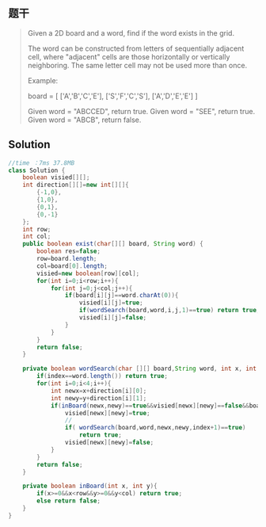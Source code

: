 ## 题干

> Given a 2D board and a word, find if the word exists in the grid.
>
> The word can be constructed from letters of sequentially adjacent cell, where "adjacent" cells are those horizontally or vertically neighboring. The same letter cell may not be used more than once.
>
> Example:
>
> board =
> [
>   ['A','B','C','E'],
>   ['S','F','C','S'],
>   ['A','D','E','E']
> ]
>
> Given word = "ABCCED", return true.
> Given word = "SEE", return true.
> Given word = "ABCB", return false.



## Solution

```java
//time ：7ms 37.8MB
class Solution {
    boolean visied[][];
    int direction[][]=new int[][]{
        {-1,0},
        {1,0},
        {0,1},
        {0,-1}
    };
    int row;
    int col;
    public boolean exist(char[][] board, String word) {
        boolean res=false;
        row=board.length;
        col=board[0].length;
        visied=new boolean[row][col];
        for(int i=0;i<row;i++){
            for(int j=0;j<col;j++){
                if(board[i][j]==word.charAt(0)){
                    visied[i][j]=true;
                    if(wordSearch(board,word,i,j,1)==true) return true;
                    visied[i][j]=false;
                }
            }
        }
        return false;
    }

    private boolean wordSearch(char [][] board,String word, int x, int y ,int index){
        if(index==word.length()) return true;
        for(int i=0;i<4;i++){
            int newx=x+direction[i][0];
            int newy=y+direction[i][1];
            if(inBoard(newx,newy)==true&&visied[newx][newy]==false&&board[newx][newy]==word.charAt(index)){
                visied[newx][newy]=true;
                //
                if( wordSearch(board,word,newx,newy,index+1)==true)
                    return true;
                visied[newx][newy]=false;
            }
        }
        return false;
    }

    private boolean inBoard(int x, int y){
        if(x>=0&&x<row&&y>=0&&y<col) return true;
        else return false;
    }
}
```

